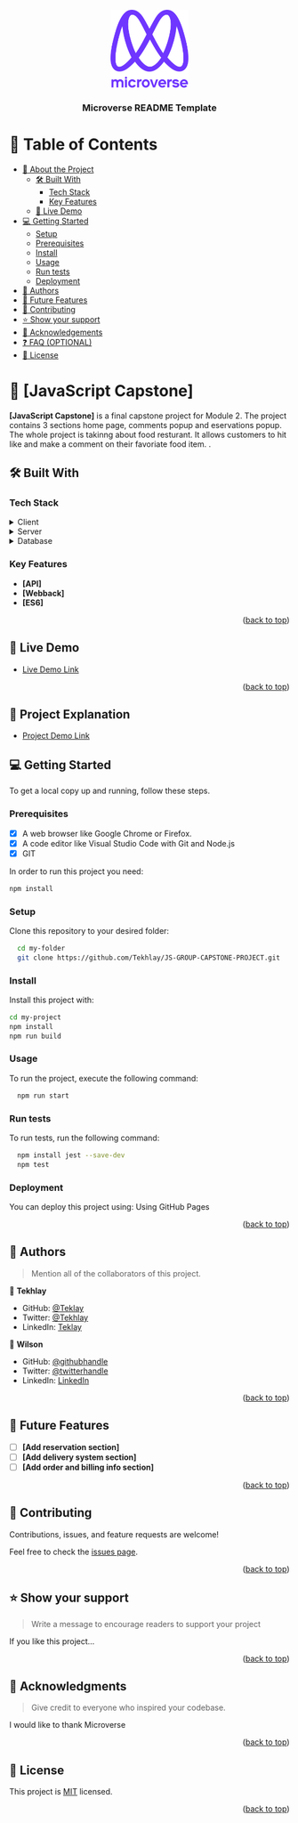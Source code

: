 <a name="readme-top"></a>

<div align="center">
  
  <img src="murple_logo.png" alt="logo" width="140"  height="auto" />
  <br/>

  <h3><b>Microverse README Template</b></h3>

</div>

<!-- TABLE OF CONTENTS -->

# 📗 Table of Contents

- [📖 About the Project](#about-project)
  - [🛠 Built With](#built-with)
    - [Tech Stack](#tech-stack)
    - [Key Features](#key-features)
  - [🚀 Live Demo](#live-demo)
- [💻 Getting Started](#getting-started)
  - [Setup](#setup)
  - [Prerequisites](#prerequisites)
  - [Install](#install)
  - [Usage](#usage)
  - [Run tests](#run-tests)
  - [Deployment](#triangular_flag_on_post-deployment)
- [👥 Authors](#authors)
- [🔭 Future Features](#future-features)
- [🤝 Contributing](#contributing)
- [⭐️ Show your support](#support)
- [🙏 Acknowledgements](#acknowledgements)
- [❓ FAQ (OPTIONAL)](#faq)
- [📝 License](#license)

<!-- PROJECT DESCRIPTION -->

# 📖 [JavaScript Capstone] <a name="about-project"></a>

**[JavaScript Capstone]** is a final capstone project for Module 2. The project contains 3 sections home page, comments popup and eservations popup. The whole project is takinng about food resturant. It allows customers to hit like and make a comment on their favoriate food item. .

## 🛠 Built With <a name="built-with"></a>

### Tech Stack <a name="tech-stack"></a>

<details>
  <summary>Client</summary>
  <ul>
    <li><a href="https://reactjs.org/">HTML</a></li>
     <li><a href="https://reactjs.org/">CSS</a></li>
      <li><a href="https://reactjs.org/">JavaScript</a></li>
  </ul>
</details>

<details>
  <summary>Server</summary>
  <ul>
    <li><a href="https://expressjs.com/">No for now</a></li>
  </ul>
</details>

<details>
<summary>Database</summary>
  <ul>
    <li><a href="https://www.postgresql.org/">Web based API</a></li>
  </ul>
</details>

<!-- Features -->

### Key Features <a name="key-features"></a>

- **[API]**
- **[Webback]**
- **[ES6]**

<p align="right">(<a href="#readme-top">back to top</a>)</p>

<!-- LIVE DEMO -->

## 🚀 Live Demo <a name="live-demo"></a>

- [Live Demo Link](https://tekhlay.github.io/JS-GROUP-CAPSTONE-PROJECT/dist/)

<p align="right">(<a href="#readme-top">back to top</a>)</p>

## 🚀 Project Explanation <a name="live-demo"></a>

- [Project Demo Link](https://drive.google.com/file/d/19J61oNaxAvmaoElUyvMXjnlLAXa_ATva/view?usp=share_link)

<!-- GETTING STARTED -->

## 💻 Getting Started <a name="getting-started"></a>

To get a local copy up and running, follow these steps.

### Prerequisites

- [x] A web browser like Google Chrome or Firefox.
- [x] A code editor like Visual Studio Code with Git and Node.js
- [x] GIT

In order to run this project you need:

```sh
npm install
```

### Setup

Clone this repository to your desired folder:

```sh
  cd my-folder
  git clone https://github.com/Tekhlay/JS-GROUP-CAPSTONE-PROJECT.git
```

### Install

Install this project with:

```sh
cd my-project
npm install
npm run build

```

### Usage

To run the project, execute the following command:

<!--
Example command:

```sh
  rails server
````

-->

```sh
  npm run start
```

### Run tests

To run tests, run the following command:

```sh
  npm install jest --save-dev
  npm test
```

### Deployment

You can deploy this project using: Using GitHub Pages

<p align="right">(<a href="#readme-top">back to top</a>)</p>

<!-- AUTHORS -->

## 👥 Authors <a name="authors"></a>

> Mention all of the collaborators of this project.

👤 **Tekhlay**

- GitHub: [@Teklay](https://github.com/Tekhlay)
- Twitter: [@Tekhlay](https://twitter.com/TekhlayB12)
- LinkedIn: [Teklay](https://www.linkedin.com/in/teklay-birhane-20b64a18a/)

👤 **Wilson**

- GitHub: [@githubhandle](https://github.com/willy836)
- Twitter: [@twitterhandle](https://twitter.com/Kimiri836)
- LinkedIn: [LinkedIn](https://www.linkedin.com/in/wilson-kimiri-420396235/)

<p align="right">(<a href="#readme-top">back to top</a>)</p>

<!-- FUTURE FEATURES -->

## 🔭 Future Features <a name="future-features"></a>

- [ ] **[Add reservation section]**
- [ ] **[Add delivery system section]**
- [ ] **[Add order and billing info section]**

<p align="right">(<a href="#readme-top">back to top</a>)</p>

<!-- CONTRIBUTING -->

## 🤝 Contributing <a name="contributing"></a>

Contributions, issues, and feature requests are welcome!

Feel free to check the [issues page](../../issues/).

<p align="right">(<a href="#readme-top">back to top</a>)</p>

<!-- SUPPORT -->

## ⭐️ Show your support <a name="support"></a>

> Write a message to encourage readers to support your project

If you like this project...

<p align="right">(<a href="#readme-top">back to top</a>)</p>

<!-- ACKNOWLEDGEMENTS -->

## 🙏 Acknowledgments <a name="acknowledgements"></a>

> Give credit to everyone who inspired your codebase.

I would like to thank Microverse

<p align="right">(<a href="#readme-top">back to top</a>)</p>

## 📝 License <a name="license"></a>

This project is [MIT](./LICENSE) licensed.

<p align="right">(<a href="#readme-top">back to top</a>)</p>
